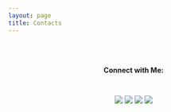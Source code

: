 ```yaml
---
layout: page
title: Contacts
---
```

 <img src="images/border.gif" width="1100px" height="10px"> 
  <img src="images/border.gif" width="1100px" height="10px"> 
   <img src="images/border.gif" width="1100px" height="10px"> 

<h4 style="text-align:center;">Connect with Me: </h4>

<img src="images/border.gif" width="1100px" height="10px"> 

<p align="center">
  <a href="https://linkedin.com/in/samir-parhi"><img src="https://img.shields.io/badge/-LinkedIn-blueviolet?style=for-the-badge&logo=linkedin" ></a>
  <a href="https://twitter.com/samirparhi"><img src="https://img.shields.io/badge/-Twitter-blue?style=for-the-badge&logo=twitter" ></a>
  <a href="mailto:samirparhi@gmail.com"><img src="https://img.shields.io/badge/-Mail-cyan?style=for-the-badge&logo=gmail" ></a>
  <a href="https://github.com/samirparhi-dev"><img src="https://img.shields.io/badge/-GitHub-orange?style=for-the-badge&logo=github" ></a>
</p>
